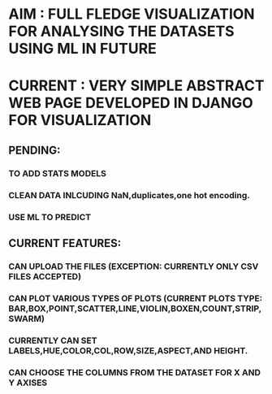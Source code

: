 # AIM : **FULL FLEDGE VISUALIZATION FOR ANALYSING THE DATASETS USING ML IN FUTURE**

# CURRENT : VERY SIMPLE ABSTRACT WEB PAGE DEVELOPED IN DJANGO FOR VISUALIZATION

## PENDING:
  ### TO ADD STATS MODELS 
  ### CLEAN DATA INLCUDING NaN,duplicates,one hot encoding.
  ### USE ML TO PREDICT

## CURRENT FEATURES:
  
  ### CAN UPLOAD THE FILES (EXCEPTION: CURRENTLY ONLY CSV FILES ACCEPTED)
  ### CAN PLOT VARIOUS TYPES OF PLOTS (CURRENT PLOTS TYPE: BAR,BOX,POINT,SCATTER,LINE,VIOLIN,BOXEN,COUNT,STRIP,SWARM) 
  ### CURRENTLY CAN SET LABELS,HUE,COLOR,COL,ROW,SIZE,ASPECT,AND HEIGHT.
  ### CAN CHOOSE THE COLUMNS FROM THE DATASET FOR X AND Y AXISES
  
